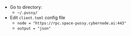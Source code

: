 - Go to directory:
	- `~/.pussy/`
- Edit `client.toml` config file
	- `node = "https://rpc.space-pussy.cybernode.ai:443"`
	- `output = "json"`